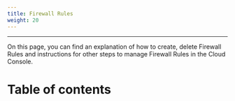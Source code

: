 ```yaml
---
title: Firewall Rules
weight: 20
---
```

___
On this page, you can find an explanation of how to create, delete Firewall Rules and instructions for other steps to manage Firewall Rules in the Cloud Console.

# Table of contents
